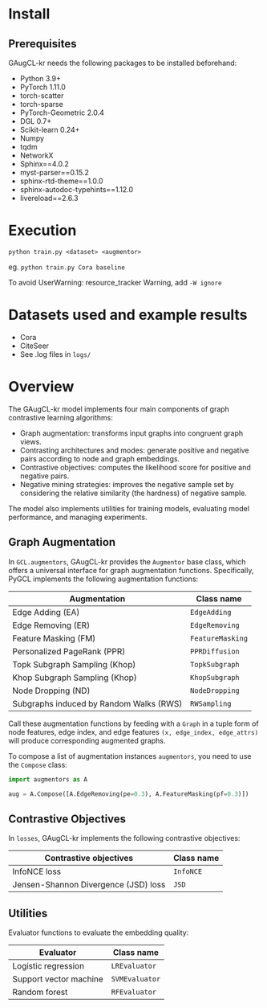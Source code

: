 
# Install

## Prerequisites

GAugCL-kr needs the following packages to be installed beforehand:

* Python 3.9+
* PyTorch 1.11.0
* torch-scatter
* torch-sparse
* PyTorch-Geometric 2.0.4
* DGL 0.7+
* Scikit-learn 0.24+
* Numpy
* tqdm
* NetworkX
* Sphinx==4.0.2
* myst-parser==0.15.2
* sphinx-rtd-theme==1.0.0
* sphinx-autodoc-typehints==1.12.0
* livereload==2.6.3

# Execution
`python train.py <dataset> <augmentor>`

eg. `python train.py Cora baseline`

To avoid UserWarning: resource_tracker Warning, add `-W ignore`

# Datasets used and example results
* Cora
* CiteSeer
* See .log files in `logs/`


# Overview

The GAugCL-kr model implements four main components of graph contrastive learning algorithms:

* Graph augmentation: transforms input graphs into congruent graph views.
* Contrasting architectures and modes: generate positive and negative pairs according to node and graph embeddings.
* Contrastive objectives: computes the likelihood score for positive and negative pairs.
* Negative mining strategies: improves the negative sample set by considering the relative similarity (the hardness) of negative sample.

The model also implements utilities for training models, evaluating model performance, and managing experiments.


## Graph Augmentation

In `GCL.augmentors`, GAugCL-kr provides the `Augmentor` base class, which offers a universal interface for graph augmentation functions. Specifically, PyGCL implements the following augmentation functions:

| Augmentation                            | Class name       |
|-----------------------------------------|------------------|
| Edge Adding (EA)                        | `EdgeAdding`     |
| Edge Removing (ER)                      | `EdgeRemoving`   |
| Feature Masking (FM)                    | `FeatureMasking` |
| Personalized PageRank (PPR)             | `PPRDiffusion`   |
| Topk Subgraph Sampling (Khop)           | `TopkSubgraph`   |
| Khop Subgraph Sampling (Khop)           | `KhopSubgraph`   |
| Node Dropping (ND)                      | `NodeDropping`   |
| Subgraphs induced by Random Walks (RWS) | `RWSampling`     |

Call these augmentation functions by feeding with a `Graph` in a tuple form of node features, edge index, and edge features `(x, edge_index, edge_attrs)` will produce corresponding augmented graphs.

To compose a list of augmentation instances `augmentors`, you need to use the `Compose` class:


```python
import augmentors as A

aug = A.Compose([A.EdgeRemoving(pe=0.3), A.FeatureMasking(pf=0.3)])
```


## Contrastive Objectives

In `losses`, GAugCL-kr implements the following contrastive objectives:

| Contrastive objectives               | Class name        |
| ------------------------------------ | ----------------- |
| InfoNCE loss                         | `InfoNCE`         |
| Jensen-Shannon Divergence (JSD) loss | `JSD`             |


## Utilities

Evaluator functions to evaluate the embedding quality:

| Evaluator              | Class name     |
| ---------------------- | -------------- |
| Logistic regression    | `LREvaluator`  |
| Support vector machine | `SVMEvaluator` |
| Random forest          | `RFEvaluator`  |

